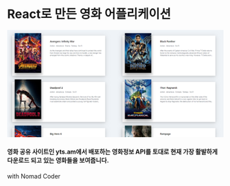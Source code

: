 
# React로 만든 영화 어플리케이션

![movie](./movieapp.png)

#### 영화 공유 사이트인 yts.am에서 배포하는 영화정보 API를 토대로 현재 가장 활발하게 다운로드 되고 있는 영화들을 보여줍니다.
with Nomad Coder
